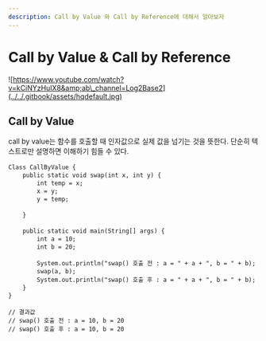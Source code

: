 ```yaml
---
description: Call by Value 와 Call by Reference에 대해서 알아보자
---
```


# Call by Value & Call by Reference

![https://www.youtube.com/watch?v=kCiNYzHuIX8&amp;ab\_channel=Log2Base2](../../.gitbook/assets/hqdefault.jpg)

## Call by Value

call by value는 함수를 호출할 때 인자값으로 실제 값을 넘기는 것을 뜻한다. 단순히 텍스트로만 설명하면 이해하기 힘들 수 있다.

```text
Class CallByValue {
    public static void swap(int x, int y) {
        int temp = x;
        x = y;
        y = temp;

    }

    public static void main(String[] args) {
        int a = 10;
        int b = 20;

        System.out.println("swap() 호출 전 : a = " + a + ", b = " + b);
        swap(a, b);
        System.out.println("swap() 호출 후 : a = " + a + ", b = " + b);
    }
}

// 결과값
// swap() 호출 전 : a = 10, b = 20
// swap() 호출 후 : a = 10, b = 20
```

